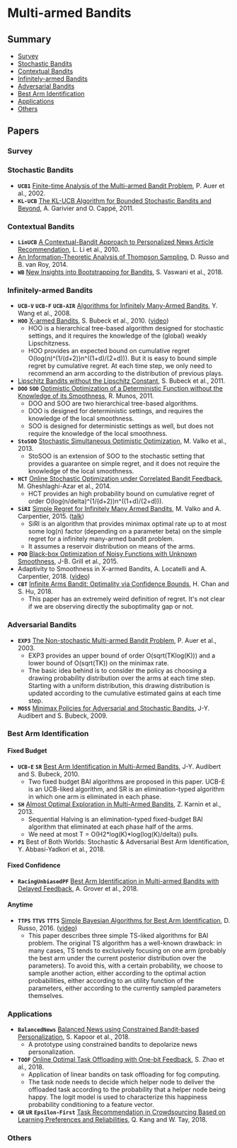 # Multi-armed Bandits

## Summary

* [Survey](#survey)
* [Stochastic Bandits](#stochastic-bandits)
* [Contextual Bandits](#contextual-bandits)
* [Infinitely-armed Bandits](#infinitely-armed-bandits)
* [Adversarial Bandits](#adversarial-bandits)
* [Best Arm Identification](#best-arm-identification)
* [Applications](#applications)
* [Others](#others)

## Papers

### Survey

### Stochastic Bandits

* **`UCB1`** [Finite-time Analysis of the Multi-armed Bandit Problem](https://homes.di.unimi.it/~cesabian/Pubblicazioni/ml-02.pdf), P. Auer et al., 2002.
* **`KL-UCB`** [The KL-UCB Algorithm for Bounded Stochastic Bandits and Beyond](https://arxiv.org/abs/1102.2490), A. Garivier and O. Cappé, 2011.

### Contextual Bandits

* **`LinUCB`** [A Contextual-Bandit Approach to Personalized News Article Recommendation](http://rob.schapire.net/papers/www10.pdf), L. Li et al., 2010.
* [An Information-Theoretic Analysis of Thompson Sampling](https://arxiv.org/abs/1403.5341), D. Russo and B. van Roy, 2014.
* **`WB`** [New Insights into Bootstrapping for Bandits](https://arxiv.org/abs/1805.09793), S. Vaswani et al., 2018.

### Infinitely-armed Bandits

* **`UCB-V`** **`UCB-F`** **`UCB-AIR`** [Algorithms for Infinitely Many-Armed Bandits](https://papers.nips.cc/paper/3452-algorithms-for-infinitely-many-armed-bandits.pdf), Y. Wang et al., 2008.
* **`HOO`** [X-armed Bandits](https://arxiv.org/abs/1001.4475), S. Bubeck et al., 2010. ([video](https://www.youtube.com/watch?v=G1abqjqffRE))
	- HOO is a hierarchical tree-based algorithm designed for stochastic settings, and it requires the knowledge of the (global) weakly Lipschitzness.
	- HOO provides an expected bound on cumulative regret O(log(n)^(1/(d+2))n^((1+d)/(2+d))). But it is easy to bound simple regret by cumulative regret. At each time step, we only need to recommend an arm according to the distribution of previous plays.
* [Lipschitz Bandits without the Lipschitz Constant](https://arxiv.org/abs/1105.5041), S. Bubeck et al., 2011.
* **`DOO`** **`SOO`** [Optimistic Optimization of a Deterministic Function without the Knowledge of its Smoothness](https://papers.nips.cc/paper/4304-optimistic-optimization-of-a-deterministic-function-without-the-knowledge-of-its-smoothness.pdf), R. Munos, 2011.
	- DOO and SOO are two hierarchical tree-based algorithms.
	- DOO is designed for deterministic settings, and requires the knowledge of the local smoothness.
	- SOO is designed for deterministic settings as well, but does not require the knowledge of the local smoothness.
* **`StoSOO`** [Stochastic Simultaneous Optimistic Optimization](https://hal.inria.fr/hal-00789606), M. Valko et al., 2013.
	- StoSOO is an extension of SOO to the stochastic setting that provides a guarantee on simple regret, and it does not require the knowledge of the local smoothness.
* **`HCT`** [Online Stochastic Optimization under Correlated Bandit Feedback](https://arxiv.org/abs/1402.0562), M. Gheshlaghi-Azar et al., 2014.
	- HCT provides an high probability bound on cumulative regret of order O(log(n/delta)^(1/(d+2))n^((1+d)/(2+d))).
* **`SiRI`** [Simple Regret for Infinitely Many Armed Bandits](https://arxiv.org/abs/1505.04627), M. Valko and A. Carpentier, 2015. ([talk](http://researchers.lille.inria.fr/~valko/hp/publications/carpentier2015simple.talk.pdf))
	- SiRI is an algorithm that provides minimax optimal rate up to at most some log(n) factor (depending on a parameter beta) on the simple regret for a infinitely many-armed bandit problem.
	- It assumes a reservoir distribution on means of the arms.
* **`POO`** [Black-box Optimization of Noisy Functions with Unknown Smoothness](https://papers.nips.cc/paper/5721-black-box-optimization-of-noisy-functions-with-unknown-smoothness), J-B. Grill et al., 2015.
* Adaptivity to Smoothness in X-armed Bandits, A. Locatelli and A. Carpentier, 2018. ([video](http://videocrm.ca/Machine18/Machine18-20180424-4-AlexandraCarpentier.mp4))
* **`CBT`** [Infinite Arms Bandit: Optimality via Confidence Bounds](https://arxiv.org/abs/1805.11793), H. Chan and S. Hu, 2018.
	- This paper has an extremely weird definition of regret. It's not clear if we are observing directly the suboptimality gap or not.

### Adversarial Bandits

* **`EXP3`** [The Non-stochastic Multi-armed Bandit Problem](http://homes.dsi.unimi.it/~cesabian/Pubblicazioni/J18.pdf), P. Auer et al., 2003.
	- EXP3 provides an upper bound of order O(sqrt(TKlog(K))) and a lower bound of O(sqrt(TK)) on the minimax rate.
	- The basic idea behind is to consider the policy as choosing a drawing probability distribution over the arms at each time step. Starting with a uniform distribution, this drawing distribution is updated according to the cumulative estimated gains at each time step.
* **`MOSS`** [Minimax Policies for Adversarial and Stochastic Bandits](https://hal-enpc.archives-ouvertes.fr/hal-00834882), J-Y. Audibert and S. Bubeck, 2009.

### Best Arm Identification

#### Fixed Budget

* **`UCB-E`** **`SR`** [Best Arm Identification in Multi-Armed Bandits](http://imagine.enpc.fr/publications/papers/COLT10.pdf), J-Y. Audibert and S. Bubeck, 2010.
	- Two fixed budget BAI algorithms are proposed in this paper. UCB-E is an UCB-liked algorithm, and SR is an elimination-typed algorithm in which one arm is eliminated in each phase.
* **`SH`** [Almost Optimal Exploration in Multi-Armed Bandits](http://proceedings.mlr.press/v28/karnin13.pdf), Z. Karnin et al., 2013.
	- Sequential Halving is an elimination-typed fixed-budget BAI algorithm that eliminated at each phase half of the arms.
	- We need at most T = O(H2*log(K)*log(log(K)/delta)) pulls.
* **`P1`** Best of Both Worlds: Stochastic & Adversarial Best Arm Identification, Y. Abbasi-Yadkori et al., 2018.

#### Fixed Confidence

* **`RacingUnbiasedPF`** [Best Arm Identification in Multi-armed Bandits with Delayed Feedback](https://arxiv.org/abs/1803.10937), A. Grover et al., 2018.

#### Anytime

* **`TTPS`** **`TTVS`** **`TTTS`** [Simple Bayesian Algorithms for Best Arm Identification](https://arxiv.org/abs/1602.08448), D. Russo, 2016. ([video](https://www.youtube.com/watch?v=5Mb_IguFDmQ))
	- This paper describes three simple TS-liked algorithms for BAI problem. The original TS algorithm has a well-known drawback: in many cases, TS tends to exclusively focusing on one arm (probably the best arm under the current posterior distribution over the parameters). To avoid this, with a certain probability, we choose to sample another action, either according to the optimal action probabilities, either according to an utility function of the parameters, either according to the currently sampled parameters themselves.

### Applications

* **`BalancedNews`** [Balanced News using Constrained Bandit-based Personalization](https://arxiv.org/abs/1806.09202), S. Kapoor et al., 2018.
	- A prototype using constrained bandits to depolarize news personalization.
* **`TOOF`** [Online Optimal Task Offloading with One-bit Feedback](https://arxiv.org/abs/1806.10547), S. Zhao et al., 2018.
	- Application of linear bandits on task offloading for fog computing.
	- The task node needs to decide which helper node to deliver the offloaded task according to the probability that a helper node being happy. The logit model is used to characterize this happiness probability conditioning to a feature vector.
* **`GR`** **`UR`** **`Epsilon-First`** [
Task Recommendation in Crowdsourcing Based on Learning Preferences and Reliabilities](https://arxiv.org/abs/1807.10444), Q. Kang and W. Tay, 2018.

### Others

